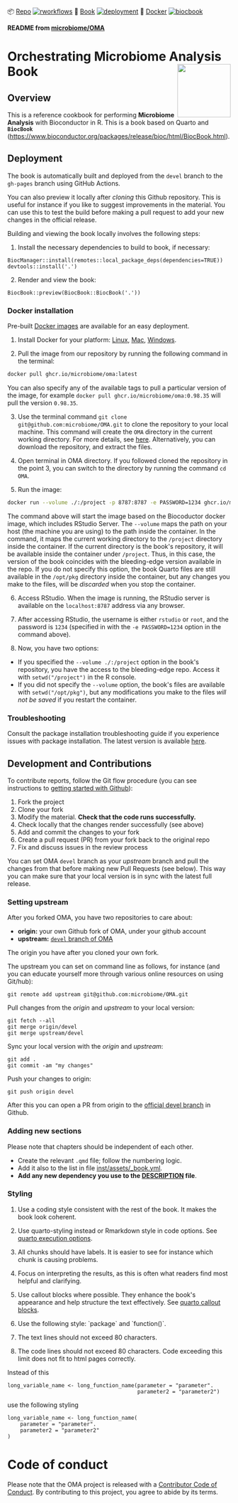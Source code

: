 <!-- badges: start -->
📦 [Repo](https://github.com/microbiome/OMA) [![rworkflows](https://img.shields.io/github/actions/workflow/status/microbiome/OMA/rworkflows.yml?label=Package%20check)](https://github.com/microbiome/OMA/actions/workflows/rworkflows.yml)
📖 [Book](https://microbiome.github.io/OMA/) [![deployment](https://img.shields.io/github/actions/workflow/status/microbiome/OMA/pages/pages-build-deployment?label=Book%20deployment)](https://github.com/microbiome/OMA/actions/workflows/pages/pages-build-deployment)
🐳 [Docker](https://github.com/microbiome/OMA/pkgs/container/OMA) [![biocbook](https://img.shields.io/github/actions/workflow/status/microbiome/OMA/biocbook.yml?label=Docker%20image)](https://github.com/microbiome/OMA/actions/workflows/biocbook.yml)
<!-- badges: end -->

**README from [microbiome/OMA](https://github.com/microbiome/OMA)**

# Orchestrating Microbiome Analysis Book <img src="inst/assets/mia_logo.png" align="right" width="120" />

## Overview

This is a reference cookbook for performing **Microbiome Analysis** with
Bioconductor in R. This is a book based on Quarto and **`BiocBook`**
(<https://www.bioconductor.org/packages/release/bioc/html/BiocBook.html>).

## Deployment

The book is automatically built and deployed from the `devel` branch to
the `gh-pages` branch using GitHub Actions.

You can also preview it locally after _cloning_ this Github
repository. This is useful for instance if you like to suggest
improvements in the material. You can use this to test the build
before making a pull request to add your new changes in the official
release.

Building and viewing the book locally involves the following steps:

1. Install the necessary dependencies to build to book, if necessary:

```
BiocManager::install(remotes::local_package_deps(dependencies=TRUE))
devtools::install('.')
```

2. Render and view the book:

```
BiocBook::preview(BiocBook::BiocBook('.'))
```

### Docker installation

Pre-built [Docker images](https://github.com/microbiome/OMA/pkgs/container/oma)
are available for an easy deployment.

1. Install Docker for your platform: [Linux](https://docs.docker.com/engine/install/),
[Mac](https://docs.docker.com/desktop/setup/install/mac-install/),
[Windows](https://docs.docker.com/desktop/setup/install/windows-install/).

2. Pull the image from our repository by running the following command in the
terminal:

```sh
docker pull ghcr.io/microbiome/oma:latest
```

You can also specify any of the available tags to pull a particular version of
the image, for example `docker pull ghcr.io/microbiome/oma:0.98.35` will pull
the version `0.98.35`.

3. Use the terminal command `git clone git@github.com:microbiome/OMA.git`
to clone the repository to your local machine. This command will create
the `OMA` directory in the current working directory. For more details, see
[here](https://git-scm.com/docs/git-clone). Alternatively, you can download the
repository, and extract the files.

4. Open terminal in OMA directory. If you followed cloned the repository in the
point 3, you can switch to the directory by running the command `cd OMA`.

5. Run the image:

```sh
docker run --volume ./:/project -p 8787:8787 -e PASSWORD=1234 ghcr.io/microbiome/oma
```

The command above will start the image based on the Biocoductor docker image,
which includes RStudio Server. The `--volume` maps the path on your host (the
machine you are using) to the path inside the container. In the command, it maps
the current working directory to the `/project` directory inside the container.
If the current directory is the book's repository, it will be available inside
the container under `/project`. Thus, in this case, the version of the book
coincides with the bleeding-edge version available in the repo. If you do not
specify this option, the book Quarto files are still available in the `/opt/pkg`
directory inside the container, but any changes you make to the files, will be
_discarded_ when you stop the container.

6. Access RStudio. When the image is running, the RStudio server is available on
the `localhost:8787` address via any browser.

7. After accessing RStudio, the username is either `rstudio` or `root`, and the
password is `1234` (specified in with the `-e PASSWORD=1234` option in the
command above).

8. Now, you have two options:

- If you specified the `--volume ./:/project` option in the book's repository,
you have the access to the bleeding-edge repo. Access it with `setwd("/project")`
in the R console.
- If you did not specify the `--volume` option, the book's files are available
with `setwd("/opt/pkg")`, but any modifications
you make to the files _will not be saved_ if you restart the container.

### Troubleshooting

Consult the package installation troubleshooting guide if you experience issues
with package installation.
The latest version is available
[here](https://github.com/microbiome/OMA/blob/devel/PackageInstallations_Troubleshoots.qmd).

## Development and Contributions

To contribute reports, follow the Git flow procedure (you can see instructions
to [getting started with Github](https://docs.github.com/en/get-started)):

1. Fork the project
2. Clone your fork
3. Modify the material. **Check that the code runs successfully.**
4. Check locally that the changes render successfully (see above)
5. Add and commit the changes to your fork
6. Create a pull request (PR) from your fork back to the original repo
7. Fix and discuss issues in the review process

You can set OMA `devel` branch as your _upstream_ branch and pull the
changes from that before making new Pull Requests (see below). This way you can
make sure that your local version is in sync with the latest full
release.

### Setting upstream

After you forked OMA, you have two repositories to care about:

- **origin:** your own Github fork of OMA, under your github account
- **upstream:** [`devel` branch of OMA](https://github.com/microbiome/OMA/)

The origin you have after you cloned your own fork.

The upstream you can set on command line as follows, for instance (and
you can educate yourself more through various online resources on
using Git/hub):

```
git remote add upstream git@github.com:microbiome/OMA.git
```

Pull changes from the _origin_ and _upstream_ to your local version:

```
git fetch --all
git merge origin/devel
git merge upstream/devel
```

Sync your local version with the _origin_ and _upstream_:

```
git add .
git commit -am "my changes"
```

Push your changes to origin:

```
git push origin devel
```

After this you can open a PR from origin to the [official devel branch](https://github.com/microbiome/OMA/) in Github.

### Adding new sections

Please note that chapters should be independent of each other.

- Create the relevant `.qmd` file; follow the numbering logic.
- Add it also to the list in file [inst/assets/_book.yml](inst/assets/_book.yml).
- **Add any new dependency you use to the [DESCRIPTION](DESCRIPTION) file**.

### Styling

1. Use a coding style consistent with the rest of the book. It makes the book
look coherent.

2. Use quarto-styling instead or Rmarkdown style in code options. See
[quarto execution options](https://quarto.org/docs/computations/execution-options.html).

3. All chunks should have labels. It is easier to see for instance which chunk
is causing problems.

4. Focus on interpreting the results, as this is often what readers find most
helpful and clarifying.

5. Use callout blocks where possible. They enhance the book's appearance and
help structure the text effectively. See
[quarto callout blocks](https://quarto.org/docs/authoring/callouts.html).

6. Use the following style: \`package\` and \`function()\`.

7. The text lines should not exceed 80 characters.

8. The code lines should not exceed 80 characters. Code exceeding this limit
does not fit to html pages correctly.

Instead of this

```
long_variable_name <- long_function_name(parameter = "parameter".
                                         parameter2 = "parameter2")
```

use the following styling

```
long_variable_name <- long_function_name(
    parameter = "parameter".
    parameter2 = "parameter2"
)
```

# Code of conduct

Please note that the OMA project is released with a
[Contributor Code of Conduct](https://contributor-covenant.org/version/2/0/CODE_OF_CONDUCT.html).
By contributing to this project, you agree to abide by its terms.
